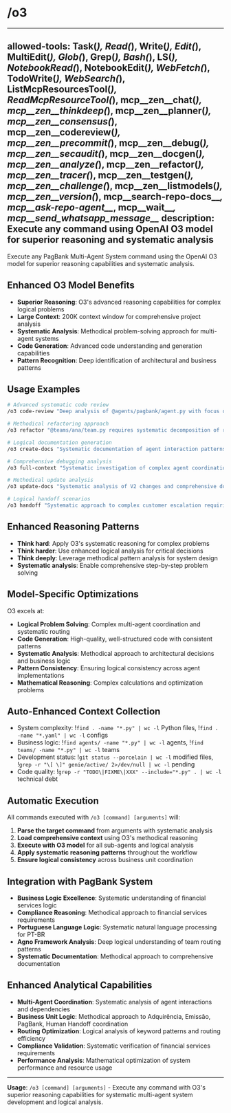 # /o3

---
allowed-tools: Task(*), Read(*), Write(*), Edit(*), MultiEdit(*), Glob(*), Grep(*), Bash(*), LS(*), NotebookRead(*), NotebookEdit(*), WebFetch(*), TodoWrite(*), WebSearch(*), ListMcpResourcesTool(*), ReadMcpResourceTool(*), mcp__zen__chat(*), mcp__zen__thinkdeep(*), mcp__zen__planner(*), mcp__zen__consensus(*), mcp__zen__codereview(*), mcp__zen__precommit(*), mcp__zen__debug(*), mcp__zen__secaudit(*), mcp__zen__docgen(*), mcp__zen__analyze(*), mcp__zen__refactor(*), mcp__zen__tracer(*), mcp__zen__testgen(*), mcp__zen__challenge(*), mcp__zen__listmodels(*), mcp__zen__version(*), mcp__search-repo-docs__*, mcp__ask-repo-agent__*, mcp__wait__*, mcp__send_whatsapp_message__*
description: Execute any command using OpenAI O3 model for superior reasoning and systematic analysis
---

Execute any PagBank Multi-Agent System command using the OpenAI O3 model for superior reasoning capabilities and systematic analysis.

## Enhanced O3 Model Benefits

- **Superior Reasoning**: O3's advanced reasoning capabilities for complex logical problems
- **Large Context**: 200K context window for comprehensive project analysis
- **Systematic Analysis**: Methodical problem-solving approach for multi-agent systems
- **Code Generation**: Advanced code understanding and generation capabilities
- **Pattern Recognition**: Deep identification of architectural and business patterns

## Usage Examples

```bash
# Advanced systematic code review
/o3 code-review "Deep analysis of @agents/pagbank/agent.py with focus on logical consistency"

# Methodical refactoring approach
/o3 refactor "@teams/ana/team.py requires systematic decomposition of routing logic"

# Logical documentation generation
/o3 create-docs "Systematic documentation of agent interaction patterns and business logic"

# Comprehensive debugging analysis
/o3 full-context "Systematic investigation of complex agent coordination issues"

# Methodical update analysis
/o3 update-docs "Systematic analysis of V2 changes and comprehensive documentation updates"

# Logical handoff scenarios
/o3 handoff "Systematic approach to complex customer escalation requiring detailed analysis"
```

## Enhanced Reasoning Patterns

- **Think hard**: Apply O3's systematic reasoning for complex problems
- **Think harder**: Use enhanced logical analysis for critical decisions
- **Think deeply**: Leverage methodical pattern analysis for system design
- **Systematic analysis**: Enable comprehensive step-by-step problem solving

## Model-Specific Optimizations

O3 excels at:
- **Logical Problem Solving**: Complex multi-agent coordination and systematic routing
- **Code Generation**: High-quality, well-structured code with consistent patterns
- **Systematic Analysis**: Methodical approach to architectural decisions and business logic
- **Pattern Consistency**: Ensuring logical consistency across agent implementations
- **Mathematical Reasoning**: Complex calculations and optimization problems

## Auto-Enhanced Context Collection

- System complexity: !`find . -name "*.py" | wc -l` Python files, !`find . -name "*.yaml" | wc -l` configs
- Business logic: !`find agents/ -name "*.py" | wc -l` agents, !`find teams/ -name "*.py" | wc -l` teams
- Development status: !`git status --porcelain | wc -l` modified files, !`grep -r "\[ \]" genie/active/ 2>/dev/null | wc -l` pending
- Code quality: !`grep -r "TODO\|FIXME\|XXX" --include="*.py" . | wc -l` technical debt

## Automatic Execution

All commands executed with `/o3 [command] [arguments]` will:

1. **Parse the target command** from arguments with systematic analysis
2. **Load comprehensive context** using O3's methodical reasoning
3. **Execute with O3 model** for all sub-agents and logical analysis
4. **Apply systematic reasoning patterns** throughout the workflow
5. **Ensure logical consistency** across business unit coordination

## Integration with PagBank System

- **Business Logic Excellence**: Systematic understanding of financial services logic
- **Compliance Reasoning**: Methodical approach to financial services requirements
- **Portuguese Language Logic**: Systematic natural language processing for PT-BR
- **Agno Framework Analysis**: Deep logical understanding of team routing patterns
- **Systematic Documentation**: Methodical approach to comprehensive documentation

## Enhanced Analytical Capabilities

- **Multi-Agent Coordination**: Systematic analysis of agent interactions and dependencies
- **Business Unit Logic**: Methodical approach to Adquirência, Emissão, PagBank, Human Handoff coordination
- **Routing Optimization**: Logical analysis of keyword patterns and routing efficiency
- **Compliance Validation**: Systematic verification of financial services requirements
- **Performance Analysis**: Mathematical optimization of system performance and resource usage

---

**Usage**: `/o3 [command] [arguments]` - Execute any command with O3's superior reasoning capabilities for systematic multi-agent system development and logical analysis.